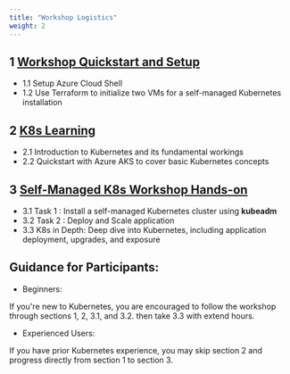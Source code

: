 ```yaml
---
title: "Workshop Logistics"
weight: 2
---
```




## 1 [Workshop Quickstart and Setup](02_quickstart_overview_faq/02_01_quickstart.html)

 - 1.1 Setup Azure Cloud Shell
 - 1.2 Use Terraform to initialize two VMs for a self-managed Kubernetes installation

## 2 [K8s Learning](02_quickstart_overview_faq/02_02_k8s_overview.html)

 - 2.1 Introduction to Kubernetes and its fundamental workings
 - 2.2 Quickstart with Azure AKS to cover basic Kubernetes concepts

## 3 [Self-Managed K8s Workshop Hands-on](03_participanttasks/03_01_k8sinstall.html)
 - 3.1 Task 1 : Install a self-managed Kubernetes cluster using **kubeadm**
 - 3.2 Task 2 : Deploy and Scale application
 - 3.3 K8s in Depth:  Deep dive into Kubernetes, including application deployment, upgrades, and exposure

## Guidance for Participants:

- Beginners: 

If you're new to Kubernetes, you are encouraged to follow the workshop through sections 1, 2, 3.1, and 3.2. then take 3.3 with extend hours.

- Experienced Users: 

If you have prior Kubernetes experience, you may skip section 2 and progress directly from section 1 to section 3.





